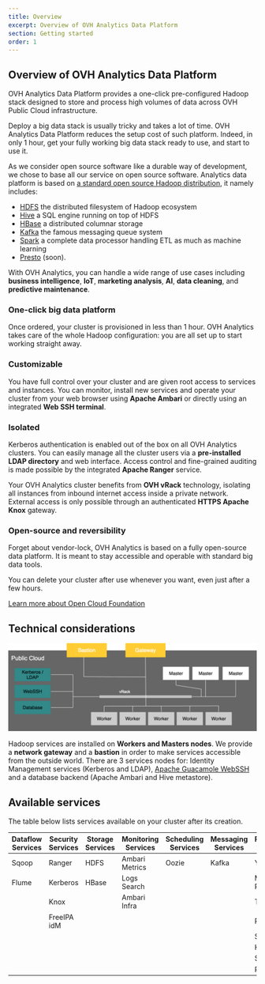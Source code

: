 ```yaml
---
title: Overview
excerpt: Overview of OVH Analytics Data Platform
section: Getting started
order: 1
---
```


## Overview of OVH Analytics Data Platform

OVH Analytics Data Platform provides a one-click pre-configured Hadoop stack designed
to store and process high volumes of data across OVH Public Cloud
infrastructure.

Deploy a big data stack is usually tricky and takes a lot of time. OVH Analytics Data Platform
reduces the setup cost of such platform. Indeed, in only 1 hour, get your fully working big data stack
ready to use, and start to use it.

As we consider open source software like a durable way of development, we chose to base all our service
on open source software. Analytics data platform is based on [a standard open source Hadoop distribution](https://hortonworks.com/products/data-platforms/hdp/),
it namely includes:

- [HDFS](https://hortonworks.com/apache/hdfs/) the distributed filesystem of Hadoop ecosystem
- [Hive](https://hortonworks.com/apache/hive/) a SQL engine running on top of HDFS
- [HBase](https://hortonworks.com/apache/hbase/) a distributed columnar storage
- [Kafka](https://hortonworks.com/apache/kafka/) the famous messaging queue system
- [Spark](https://hortonworks.com/apache/spark/) a complete data processor handling ETL as much as machine learning
- [Presto](https://prestodb.io/) (soon).

With OVH Analytics, you can handle a wide range of use cases including
**business intelligence**, **IoT**, **marketing analysis**, **AI**, **data cleaning**, and
**predictive maintenance**.

### One-click big data platform

Once ordered, your cluster is provisioned in less than 1 hour. OVH
Analytics takes care of the whole Hadoop configuration: you are all
set up to start working straight away.

### Customizable

You have full control over your cluster and are given root access to
services and instances. You can monitor, install new services and
operate your cluster from your web browser using **Apache Ambari** or
directly using an integrated **Web SSH terminal**.

### Isolated

Kerberos authentication is enabled out of the box on all OVH Analytics
clusters. You can easily manage all the cluster users via a
**pre-installed LDAP directory** and web interface. Access control and
fine-grained auditing is made possible by the integrated **Apache
Ranger** service.

Your OVH Analytics cluster benefits from **OVH vRack** technology,
isolating all instances from inbound internet access inside a private
network. External access is only possible through an authenticated
**HTTPS Apache Knox** gateway.

### Open-source and reversibility

Forget about vendor-lock, OVH Analytics is based on a fully
open-source data platform. It is meant to stay accessible and operable with standard big data tools.

You can delete your cluster after use whenever you want, even just after
a few hours.

[Learn more about Open Cloud Foundation](https://open-cloud-foundation.org/>)

## Technical considerations

![Generic schema of your cluster](images/analytics_schema.png)

Hadoop services are installed on **Workers and Masters nodes**. We
provide a **network gateway** and a **bastion** in order to make
services accessible from the outside world. There are 3 services nodes
for: Identity Management services (Kerberos and LDAP), [Apache Guacamole
WebSSH](https://guacamole.apache.org/) and a database backend
(Apache Ambari and Hive metastore).

## Available services

The table below lists services available on your cluster after its
creation.

| Dataflow Services   | Security Services   | Storage Services | Monitoring Services  | Scheduling Services  | Messaging Services  | Processing Services
----------------------|---------------------|------------------|----------------------|----------------------|---------------------|---------------------
| Sqoop               | Ranger              | HDFS             | Ambari Metrics       | Oozie                | Kafka               | YARN        
| Flume               | Kerberos            | HBase            | Logs Search          |                      |                     | Map Reduce 2
|                     | Knox                |                  | Ambari Infra         |                      |                     | Tez
|                     | FreeIPA idM         |                  |                      |                      |                     | Pig
|                     |                     |                  |                      |                      |                     | Slider
|                     |                     |                  |                      |                      |                     | Hive   
|                     |                     |                  |                      |                      |                     | Spark  
|                     |                     |                  |                      |                      |                     | Presto
